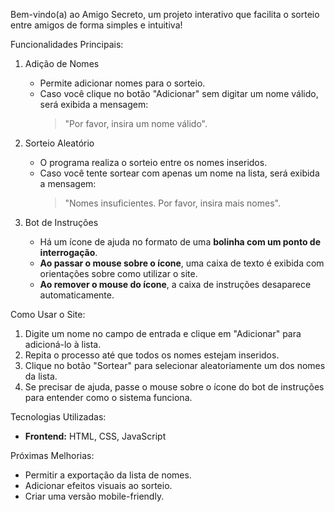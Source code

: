 
Bem-vindo(a) ao Amigo Secreto, um projeto interativo que facilita o sorteio entre amigos de forma simples e intuitiva!

 Funcionalidades Principais:

1. Adição de Nomes
   - Permite adicionar nomes para o sorteio.
   - Caso você clique no botão "Adicionar" sem digitar um nome válido, será exibida a mensagem:
     > "Por favor, insira um nome válido".

2. Sorteio Aleatório
   - O programa realiza o sorteio entre os nomes inseridos.
   - Caso você tente sortear com apenas um nome na lista, será exibida a mensagem:
     > "Nomes insuficientes. Por favor, insira mais nomes".

3. Bot de Instruções
   - Há um ícone de ajuda no formato de uma **bolinha com um ponto de interrogação**.
   - **Ao passar o mouse sobre o ícone**, uma caixa de texto é exibida com orientações sobre como utilizar o site.
   - **Ao remover o mouse do ícone**, a caixa de instruções desaparece automaticamente.

 Como Usar o Site:

1. Digite um nome no campo de entrada e clique em "Adicionar" para adicioná-lo à lista.
2. Repita o processo até que todos os nomes estejam inseridos.
3. Clique no botão "Sortear" para selecionar aleatoriamente um dos nomes da lista.
4. Se precisar de ajuda, passe o mouse sobre o ícone do bot de instruções para entender como o sistema funciona.

 Tecnologias Utilizadas:

- **Frontend:** HTML, CSS, JavaScript

 Próximas Melhorias:

- Permitir a exportação da lista de nomes.
- Adicionar efeitos visuais ao sorteio.
- Criar uma versão mobile-friendly.

